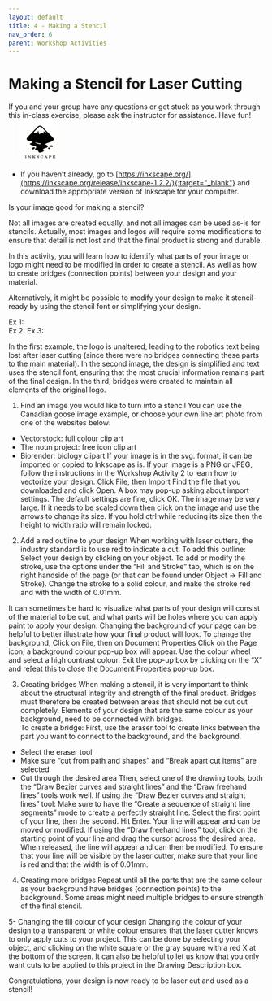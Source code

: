 ```yaml
---
layout: default
title: 4 - Making a Stencil
nav_order: 6
parent: Workshop Activities
---
```


# Making a Stencil for Laser Cutting

<img src="images/act3/_____________" style="margin-left:20px; float:right;width:200px;" alt="">
If you and your group have any questions or get stuck as you work through this in-class exercise, please ask the instructor for assistance.  Have fun!

<img src="images/inkscape-logo.jpg" style="margin-left:20px; width:80px;" alt="inkscape logo">

- If you haven’t already, go to [https://inkscape.org/](https://inkscape.org/release/inkscape-1.2.2/){:target="_blank"} and download the appropriate version of Inkscape for your computer.

Is your image good for making a stencil?

Not all images are created equally, and not all images can be used as-is for stencils. Actually, most images and logos will require some modifications to ensure that detail is not lost and that the final product is strong and durable. 

In this activity, you will learn how to identify what parts of your image or logo might need to be modified in order to create a stencil. As well as how to create bridges (connection points) between your design and your material. 

Alternatively, it might be possible to modify your design to make it stencil-ready by using the stencil font or simplifying your design. 

Ex 1:                                                                    
Ex 2:
Ex 3:

In the first example, the logo is unaltered, leading to the robotics text being lost after laser cutting (since there were no bridges connecting these parts to the main material). In the second image, the design is simplified and text uses the stencil font, ensuring that the most crucial information remains part of the final design.  In the third, bridges were created to maintain all elements of the original logo.

1. Find an image you would like to turn into a stencil
You can use the Canadian goose image example, or choose your own line art photo from one of the websites below: 
- Vectorstock: full colour clip art
- The noun project: free icon clip art
- Biorender: biology clipart
If your image is in the svg. format, it can be imported or copied to Inkscape as is. If your image is a PNG or JPEG, follow the instructions in the Workshop Activity 2 to learn how to vectorize your design. 
Click File, then Import
Find the file that you downloaded and click Open.
A box may pop-up asking about import settings. The default settings are fine, click OK.
The image may be very large. If it needs to be scaled down then click on the image and use the arrows to change its size. If you hold ctrl while reducing its size then the height to width ratio will remain locked.

2. Add a red outline to your design
When working with laser cutters, the industry standard is to use red to indicate a cut. To add this outline:
Select your design by clicking on your object. To add or modify the stroke, use the options under the  “Fill and Stroke” tab, which is on the right handside of the page (or that can be found under Object -> Fill and Stroke).
Change the stroke to a solid colour, and make the stroke red and with the width of 0.01mm. 


It can sometimes be hard to visualize what parts of your design will consist of the material to be cut, and what parts will be holes where you can apply paint to apply your design. Changing the background of your page can be helpful to better illustrate how your final product will look.
To change the background, Click on File, then on Document Properties
Click on the Page icon, a background colour pop-up box will appear. Use the colour wheel and select a high contrast colour. Exit the pop-up box by clicking on the “X” and re[eat this to close the Document Properties pop-up box. 

3. Creating bridges
When making a stencil, it is very important to think about the structural integrity and strength of the final product. Bridges must therefore be created between areas that should not be cut out completely. 
Elements of your design that are the same colour as your background, need to be connected with bridges.  
To create a bridge:
First, use the eraser tool to create links between the part you want to connect to the background, and the background. 
- Select the eraser tool
- Make sure “cut from path and shapes” and “Break apart cut items” are selected
- Cut through the desired area
Then, select one of the drawing tools, both the “Draw Bezier curves and straight lines” and the “Draw freehand lines” tools work well. 
If using the “Draw Bezier curves and straight lines” tool: Make sure to have the “Create a sequence of straight line segments” mode to create a perfectly straight line. Select the first point of your line, then the second. Hit Enter. Your line will appear and can be moved or modified. 
If using the “Draw freehand lines” tool, click on the starting point of your line and drag the cursor across the desired area. When released, the line will appear and can then be modified. 
To ensure that your line will be visible by the laser cutter, make sure that your line is red and that the width is of 0.01mm.

4. Creating more bridges
Repeat until all the parts that are the same colour as your background have bridges (connection points) to the background. 
Some areas might need multiple bridges to ensure strength of the final stencil.

5- Changing the fill colour of your design
Changing the colour of your design to a transparent or white colour ensures that the laser cutter knows to only apply cuts to your project. This can be done by selecting your object, and clicking on the white square or the gray square with a red X at the bottom of the screen. 
It can also be helpful to let us know that you only want cuts to be applied to this project in the Drawing Description box.

Congratulations, your design is now ready to be laser cut and used as a stencil!
